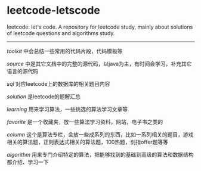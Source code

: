 # leetcode-letscode

leetcode: let's code. A repository for leetcode study, mainly about solutions of leetcode questions and algorithms study.

---
<i>toolkit</i> 中会总结一些常用的代码片段，代码模板等

<i>source</i> 中是其它文档中的完整的源代码，以java为主，有时间会学习，补充其它语言的源代码

<i>sql</i> 对应leetcode上的数据库的相关题目内容

<i>solution</i> 是leetcode的题解汇总

<i>learning</i> 用来学习算法，一些挑选的算法学习文章等

<i>favorite</i> 是一个收藏夹，放一些算法学习资料，网站，电子书之类的

<i>column</i> 这个是算法专栏，会放一些成系列的东西，比如一系列相关的题目，游戏相关的算法题，正则表达式相关的算法题，100热题，剑指offer题等等

<i>algorithm</i> 用来专门介绍特定的算法，把能够找到的基础到高级的算法和数据结构都介绍、学习一下

<input type="hidden" datetime="2024-01-21" value="仓库创建，不是什么算法很厉害的人，只是一个普通人，只是比较热爱这个东西，工作上的无名小卒，社会上的无名之辈，想要做这件事，还想把这件事做很久，希望自己的算法能提升（仓库的一个作用），也希望仓库能持续更新下去（强者如云，我只做好自己，跟自己比就好了）"></input>
